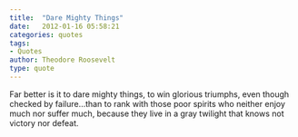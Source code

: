 ```yaml
---
title:  "Dare Mighty Things"
date:   2012-01-16 05:58:21
categories: quotes
tags:
- Quotes
author: Theodore Roosevelt
type: quote
---
```


Far better is it to dare mighty things, to win glorious triumphs, even though checked by failure…than to rank with those poor spirits who neither enjoy much nor suffer much, because they live in a gray twilight that knows not victory nor defeat.